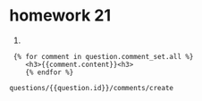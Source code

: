 # homework 21

1. 

```php+HTML
 {% for comment in question.comment_set.all %}
	<h3>{{comment.content}}<h3>
    {% endfor %}
```

```html
questions/{{question.id}}/comments/create


```

